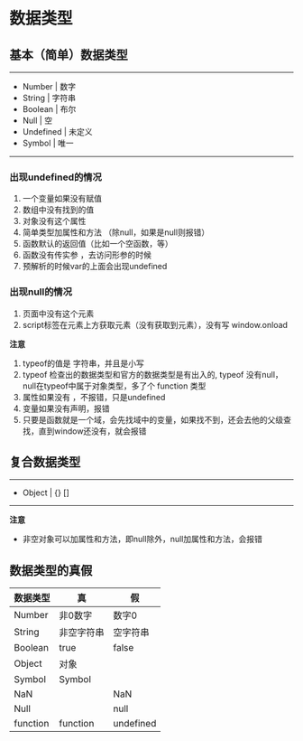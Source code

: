 # 数据类型
## 基本（简单）数据类型
***
- Number | 数字 
- String | 字符串
- Boolean | 布尔 
- Null | 空 
- Undefined | 未定义 
- Symbol | 唯一 
***
### 出现undefined的情况
1. 一个变量如果没有赋值
2. 数组中没有找到的值
3. 对象没有这个属性
4. 简单类型加属性和方法 （除null，如果是null则报错）
5. 函数默认的返回值（比如一个空函数，等）
6. 函数没有传实参 ，去访问形参的时候
7. 预解析的时候var的上面会出现undefined
### 出现null的情况
1. 页面中没有这个元素
2. script标签在元素上方获取元素（没有获取到元素），没有写 window.onload

**注意**
1. typeof的值是 字符串，并且是小写
2. typeof 检查出的数据类型和官方的数据类型是有出入的, typeof 没有null， null在typeof中属于对象类型，多了个 function 类型
3. 属性如果没有 ，不报错，只是undefined
4. 变量如果没有声明，报错
5. 只要是函数就是一个域，会先找域中的变量，如果找不到，还会去他的父级查找，直到window还没有，就会报错
## 复合数据类型
***
- Object | {} []
***
**注意**
- 非空对象可以加属性和方法，即null除外，null加属性和方法，会报错
## 数据类型的真假
|数据类型| 真 | 假 |
| -- | -- | -- |
| Number |非0数字 | 数字0 |
| String |非空字符串 | 空字符串 |
| Boolean |true | false |
| Object |对象 |  |
| Symbol |Symbol |  |
| NaN | | NaN |
| Null | | null |
| function |function | undefined|
